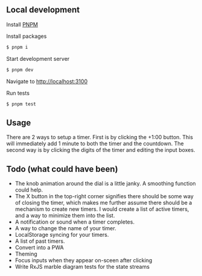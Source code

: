 ## Local development

Install [PNPM](https://pnpm.io/installation)

Install packages

```bash
$ pnpm i
```

Start development server

```bash
$ pnpm dev
```

Navigate to [http://localhost:3100](http://localhost:3100)

Run tests

```bash
$ pnpm test
```

## Usage

There are 2 ways to setup a timer. First is by clicking the +1:00 button. This will immediately add 1 minute to both the timer and the countdown. The second way is by clicking the digits of the timer and editing the input boxes.

## Todo (what could have been)

- The knob animation around the dial is a little janky. A smoothing function could help.
- The X button in the top-right corner signifies there should be some way of closing the timer, which makes me further assume there should be a mechanism to create new timers. I would create a list of active timers, and a way to minimize them into the list.
- A notification or sound when a timer completes.
- A way to change the name of your timer.
- LocalStorage syncing for your timers.
- A list of past timers.
- Convert into a PWA
- Theming
- Focus inputs when they appear on-sceen after clicking
- Write RxJS marble diagram tests for the state streams

